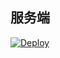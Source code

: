 

## 服务端

[![Deploy](https://www.herokucdn.com/deploy/button.png)](https://dashboard.heroku.com/new?template=https://git.tryxd.cn/ookk/dcydg) 
